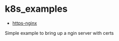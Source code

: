 # k8s_examples
* [https-nginx](https://github.com/stubrown-demos/k8s_examples/tree/master/k8s_examples/https-nginx)

Simple example to bring up a ngin server with certs 
